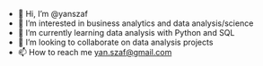 - 👋 Hi, I’m @yanszaf
- 👀 I’m interested in business analytics and data analysis/science
- 🌱 I’m currently learning data analysis with Python and SQL
- 💞️ I’m looking to collaborate on data analysis projects
- 📫 How to reach me yan.szaf@gmail.com

<!---
yanszaf/yanszaf is a ✨ special ✨ repository because its `README.md` (this file) appears on your GitHub profile.
You can click the Preview link to take a look at your changes.
--->
